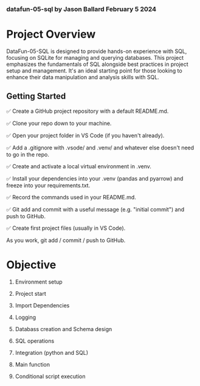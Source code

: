 ### datafun-05-sql by Jason Ballard February 5 2024

# Project Overview

DataFun-05-SQL is designed to provide hands-on experience with SQL, focusing on SQLite for managing and querying databases. This project emphasizes the fundamentals of SQL alongside best practices in project setup and management. It's an ideal starting point for those looking to enhance their data manipulation and analysis skills with SQL.

## Getting Started
✅ Create a GitHub project repository with a default README.md.

✅ Clone your repo down to your machine. 

✅ Open your project folder in VS Code (if you haven't already).

✅ Add a .gitignore with .vsode/ and .venv/ and whatever else doesn't need to go in the repo. 

✅ Create and activate a local virtual environment in .venv.

✅ Install your dependencies into your .venv (pandas and pyarrow) and freeze into your requirements.txt. 

✅ Record the commands used in your README.md.

✅ Git add and commit with a useful message (e.g. "initial commit") and push to GitHub.

✅ Create first project files (usually in VS Code). 

As you work, git add / commit / push to GitHub.

# Objective

1. Environment setup

2. Project start

3. Import Dependencies

4. Logging

5. Databass creation and Schema design

6. SQL operations

7. Integration (python and SQL)

8. Main function

9. Conditional script execution